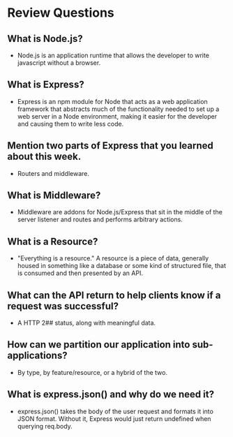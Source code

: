 # Review Questions

## What is Node.js?
- Node.js is an application runtime that allows the developer to write javascript without a browser. 

## What is Express?
- Express is an npm module for Node that acts as a web application framework that abstracts much of the functionality needed to set up a web server in a Node environment, making it easier for the developer and causing them to write less code.

## Mention two parts of Express that you learned about this week.
- Routers and middleware.

## What is Middleware?
- Middleware are addons for Node.js/Express that sit in the middle of the server listener and routes and performs arbitrary actions.

## What is a Resource?
- "Everything is a resource." A resource is a piece of data, generally housed in something like a database or some kind of structured file, that is consumed and then presented by an API.

## What can the API return to help clients know if a request was successful?
- A HTTP 2## status, along with meaningful data.

## How can we partition our application into sub-applications?
- By type, by feature/resource, or a hybrid of the two.

## What is express.json() and why do we need it?
- express.json() takes the body of the user request and formats it into JSON format. Without it, Express would just return undefined when querying req.body.
